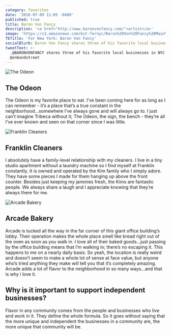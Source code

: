 ```yaml
---
category: favorites
date: '2016-07-09 11:05 -0400'
published: true
title: Baron Von Fancy
description: '<a href="http://www.baronvonfancy.com/">artist</a>'
image: 'https://s3.amazonaws.com/bst-fornyc/Baron%20Von%20Fancy%20Main%20Portrait.jpg'
fbTitle: 'For New York: Baron Von Fancy'
socialBlurb: Baron Von Fancy shares three of his favorite local businesses in NYC.
tweetText: >-
  .@BARONVONFANCY shares three of his favorite local businesses in NYC with
  @onbondstreet
---
```

![The Odeon](https://s3.amazonaws.com/bst-fornyc/Baron%20Von%20Fancy%20The%20Odeon.jpg)
## The Odeon
The Odeon is my favorite place to eat. I’ve been coming here for as long as I can remember - it’s a place that’s a true constant in the neighborhood...somewhere I’ve always gone and will always go to. I just can’t imagine Tribeca without it; The Odeon, the sign, the bench - they’re all I’ve ever known and seen on that corner since I was little. 

![Franklin Cleaners](https://s3.amazonaws.com/bst-fornyc/Baron%20Von%20Fancy%20Franklin%20Cleaners.jpg)
## Franklin Cleaners
I absolutely have a family-level relationship with my cleaners. I live in a tiny studio apartment without a laundry machine so I find myself at Franklin constantly. It is owned and operated by the Kim family who I simply adore. They have some pieces I made for them hanging up above the front counter. Besides just keeping my jammies fresh, the Kims are fantastic people. We always share a laugh and I appreciate knowing that they’re always there for me. 

![Arcade Bakery](https://s3.amazonaws.com/bst-fornyc/Baron%20Von%20Fancy%20Arcade%20Bakery.jpg)
## Arcade Bakery 
Arcade is tucked all the way in the far corner of this giant office building’s lobby. Their operation makes the whole place smell like bread right out of the oven as soon as you walk in. I love all of their baked goods...just passing by the office building means that I’m walking in; there’s no escaping it. This happens to me on a nearly daily basis. So yeah, the location is really weird and doesn’t seem to make a whole lot of sense at face value, but anyone who’s tried anything they make will tell you that it’s completely amazing. Arcade adds a lot of flavor to the neighborhood in so many ways...and that is why i love it.  

## Why is it important to support independent businesses?
Flavor in any community comes from the people and businesses who live and work in it. They define the whole formula. So it goes without saying that the more unique and independent the businesses in a community are, the more unique that community will be.
